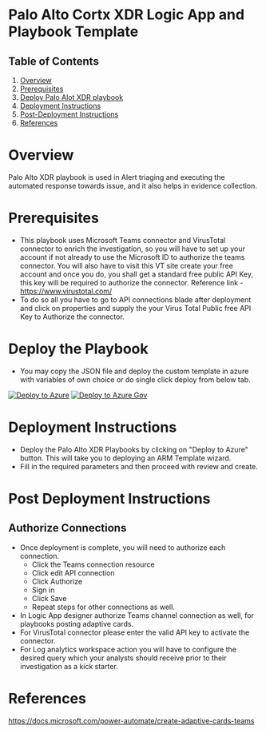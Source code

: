 # Palo Alto Cortx XDR Logic App and Playbook Template

## Table of Contents

1. [Overview](#overview)
1. [Prerequisites](#prerequisites)
1. [Deploy Palo Alot XDR playbook](#deployall) 
1. [Deployment Instructions](#instructions)
1. [Post-Deployment Instructions](#postdeployment)
1. [References](#references)

<a name="overview">

# Overview 

Palo Alto XDR playbook is used in Alert triaging and executing the automated response towards issue, and it also helps in evidence collection.

<a name="prerequisites">

# Prerequisites 
- This playbook uses Microsoft Teams connector and VirusTotal connector to enrich the investigation, so you will have to set up your account if not already to use the Microsoft ID to authorize the teams connector. You will also have to visit this VT site create your free account and once you do, you shall get a  standard free public API Key, this key will be required to authorize the connector. Reference link - https://www.virustotal.com/
- To do so all you have to go to API connections blade after deployment and click on properties and supply the your Virus Total Public free API Key to Authorize the connector.

  
<a name="deployall">

# Deploy the Playbook
- You may copy the JSON file and deploy the custom template in azure with variables of own choice or do single click deploy from below tab.

[![Deploy to Azure](https://aka.ms/deploytoazurebutton)](https://portal.azure.com/#create/Microsoft.Template/uri/https%3A%2F%2Fraw.githubusercontent.com%2FAzure%2FAzure-Sentinel%2Fmaster%2FSolutions%2FPalo%2520Alto%2520-%2520XDR%2520(Cortex)%2FPlaybook%2Fazuredeploy.json)
[![Deploy to Azure Gov](https://aka.ms/deploytoazuregovbutton)](https://portal.azure.us/#create/Microsoft.Template/uri/https%3A%2F%2Fraw.githubusercontent.com%2FAzure%2FAzure-Sentinel%2Fmaster%2FSolutions%2FPalo%2520Alto%2520-%2520XDR%2520(Cortex)%2FPlaybook%2Fazuredeploy.json)


<a name="instructions">

# Deployment Instructions 
- Deploy the Palo Alto XDR Playbooks by clicking on "Deploy to Azure" button. This will take you to deploying an ARM Template wizard.
- Fill in the required parameters and then proceed with review and create.


<a name="postdeployment">

# Post Deployment Instructions 
## Authorize Connections
* Once deployment is complete, you will need to authorize each connection.
  - Click the Teams connection resource
  - Click edit API connection
  - Click Authorize
  - Sign in
  - Click Save
  - Repeat steps for other connections as well.
* In Logic App designer authorize Teams channel connection as well, for playbooks posting adaptive cards.
* For VirusTotal connector please enter the valid API key to activate the connector.
* For Log analytics workspace action you will have to configure the desired query which your analysts should receive prior to their investigation as a kick starter.



<a name="references">

# References
https://docs.microsoft.com/power-automate/create-adaptive-cards-teams 
